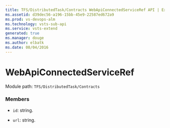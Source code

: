 ```yaml
---
title: TFS/DistributedTask/Contracts WebApiConnectedServiceRef API | Extensions for Visual Studio Team Services
ms.assetid: d39dec56-a196-15bb-45e9-22587ed672a9
ms.prod: vs-devops-alm
ms.technology: vsts-sub-api
ms.service: vsts-extend
generated: true
ms.manager: douge
ms.author: elbatk
ms.date: 08/04/2016
---
```


# WebApiConnectedServiceRef

Module path: `TFS/DistributedTask/Contracts`


### Members

* `id`: string. 

* `url`: string. 

